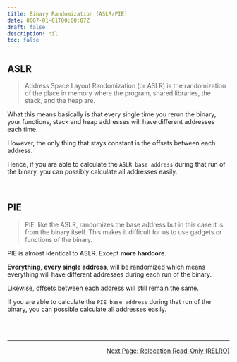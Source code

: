 ```yaml
---
title: Binary Randomization (ASLR/PIE)
date: 0007-01-01T00:00:07Z
draft: false
description: nil
toc: false
---
```



## ASLR

> Address Space Layout Randomization (or ASLR) is the randomization of the place in memory where the program, shared libraries, the stack, and the heap are.

What this means basically is that every single time you rerun the binary, your functions, stack and heap addresses will have different addresses each time.

However, the only thing that stays constant is the offsets between each address.

Hence, if you are able to calculate the `ASLR base address` during that run of the binary, you can possibly calculate all addresses easily.

<br>

## PIE

> PIE, like the ASLR, randomizes the base address but in this case it is from the binary itself. This makes it difficult for us to use gadgets or functions of the binary.

PIE is almost identical to ASLR. Except **more hardcore**.

**Everything**, **every single address**, will be randomized which means everything will have different addresses during each run of the binary.

Likewise, offsets between each address will still remain the same.

If you are able to calculate the `PIE base address` during that run of the binary, you can possible calculate all addresses easily.

<br><br>

---

<div style="text-align: right"> <a href="/pwn/checksec/relro">Next Page: Relocation Read-Only (RELRO)</a> </div>
